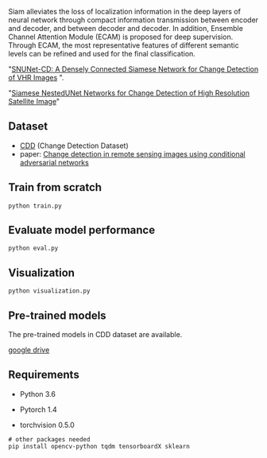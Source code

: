 Siam alleviates the loss of localization information in the deep layers of neural network through compact information transmission between encoder and decoder,
and between decoder and decoder. In addition, Ensemble Channel Attention Module (ECAM) is proposed for deep supervision. 
Through ECAM, the most representative features of different semantic levels can be refined and used for the final classification.

 "[SNUNet-CD: A Densely  Connected Siamese Network for Change Detection of VHR Images](https://ieeexplore.ieee.org/document/9355573) ". 
 
 "[Siamese NestedUNet Networks for Change Detection of High Resolution Satellite Image](https://dl.acm.org/doi/abs/10.1145/3437802.3437810)"
 ## Dataset

- [CDD](https://drive.google.com/file/d/1GX656JqqOyBi_Ef0w65kDGVto-nHrNs9/edit) (Change Detection Dataset)
- paper: [Change detection in remote sensing images using conditional adversarial networks](https://www.int-arch-photogramm-remote-sens-spatial-inf-sci.net/XLII-2/565/2018/isprs-archives-XLII-2-565-2018.pdf)

## Train from scratch

    python train.py

## Evaluate model performance

    python eval.py

## Visualization

    python visualization.py

## Pre-trained models

The pre-trained models in CDD dataset are available. 

[google drive](https://drive.google.com/drive/folders/1_aoUvMC8zWy4Pv7vU_BHu5yzzjgIsNXv?usp=sharing)

## Requirements

- Python 3.6

- Pytorch 1.4

- torchvision 0.5.0

```
# other packages needed
pip install opencv-python tqdm tensorboardX sklearn
```
